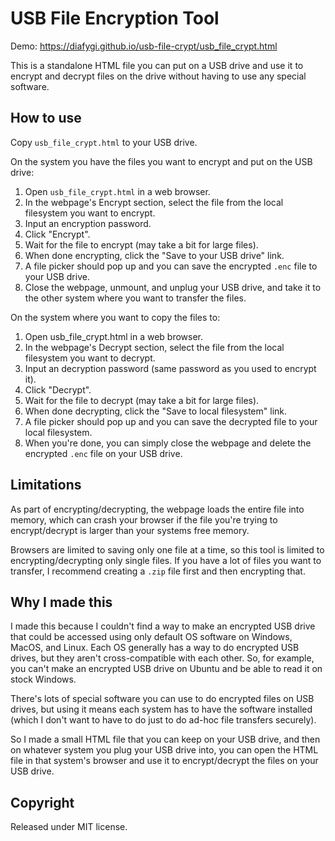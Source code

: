 # USB File Encryption Tool

Demo: https://diafygi.github.io/usb-file-crypt/usb_file_crypt.html

This is a standalone HTML file you can put on a USB drive and use it to encrypt and decrypt files on the drive without having to use any special software.

## How to use

Copy `usb_file_crypt.html` to your USB drive.

On the system you have the files you want to encrypt and put on the USB drive:

1. Open `usb_file_crypt.html` in a web browser.
2. In the webpage's Encrypt section, select the file from the local filesystem you want to encrypt.
3. Input an encryption password.
4. Click "Encrypt".
5. Wait for the file to encrypt (may take a bit for large files).
6. When done encrypting, click the "Save to your USB drive" link.
7. A file picker should pop up and you can save the encrypted `.enc` file to your USB drive.
8. Close the webpage, unmount, and unplug your USB drive, and take it to the other system where you want to transfer the files.

On the system where you want to copy the files to:

1. Open usb_file_crypt.html in a web browser.
2. In the webpage's Decrypt section, select the file from the local filesystem you want to decrypt.
3. Input an decryption password (same password as you used to encrypt it).
4. Click "Decrypt".
5. Wait for the file to decrypt (may take a bit for large files).
6. When done decrypting, click the "Save to local filesystem" link.
7. A file picker should pop up and you can save the decrypted file to your local filesystem.
8. When you're done, you can simply close the webpage and delete the encrypted `.enc` file on your USB drive.

## Limitations

As part of encrypting/decrypting, the webpage loads the entire file into memory, which can crash your browser if the file you're trying to encrypt/decrypt is larger than your systems free memory.

Browsers are limited to saving only one file at a time, so this tool is limited to encrypting/decrypting only single files. If you have a lot of files you want to transfer, I recommend creating a `.zip` file first and then encrypting that.

## Why I made this

I made this because I couldn't find a way to make an encrypted USB drive that could be accessed using only default OS software on Windows, MacOS, and Linux. Each OS generally has a way to do encrypted USB drives, but they aren't cross-compatible with each other. So, for example, you can't make an encrypted USB drive on Ubuntu and be able to read it on stock Windows.

There's lots of special software you can use to do encrypted files on USB drives, but using it means each system has to have the software installed (which I don't want to have to do just to do ad-hoc file transfers securely).

So I made a small HTML file that you can keep on your USB drive, and then on whatever system you plug your USB drive into, you can open the HTML file in that system's browser and use it to encrypt/decrypt the files on your USB drive.

## Copyright

Released under MIT license.
